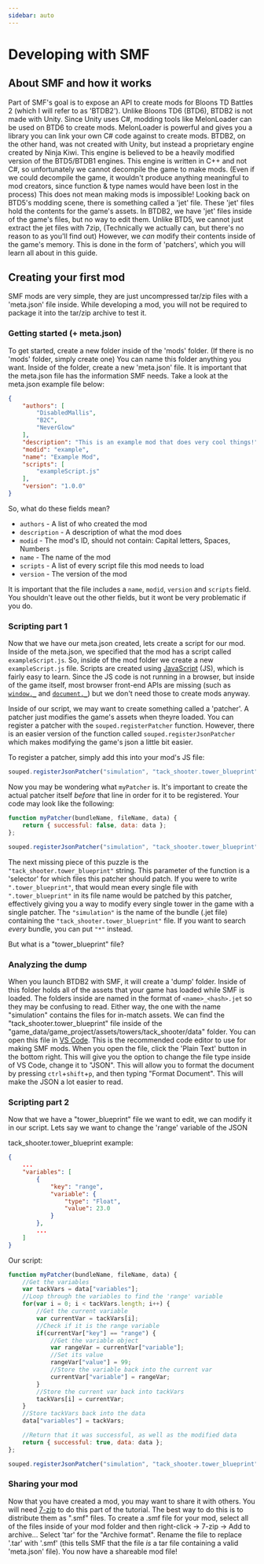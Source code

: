 ```yaml
---
sidebar: auto
---
```


# Developing with SMF

## About SMF and how it works

Part of SMF's goal is to expose an API to create mods for Bloons TD Battles 2 (which I will refer to as 'BTDB2'). Unlike Bloons TD6 (BTD6), BTDB2 is not made with Unity. Since Unity uses C#, modding tools like MelonLoader can be used on BTD6 to create mods. MelonLoader is powerful and gives you a library you can link your own C# code against to create mods. BTDB2, on the other hand, was not created with Unity, but instead a proprietary engine created by Ninja Kiwi. This engine is believed to be a heavily modified version of the BTD5/BTDB1 engines. This engine is written in C++ and not C#, so unfortunately we cannot decompile the game to make mods. (Even if we could decompile the game, it wouldn't produce anything meaningful to mod creators, since function & type names would have been lost in the process) This does not mean making mods is impossible! Looking back on BTD5's modding scene, there is something called a 'jet' file. These 'jet' files hold the contents for the game's assets. In BTDB2, we have 'jet' files inside of the game's files, but no way to edit them. Unlike BTD5, we cannot just extract the jet files with 7zip, (Technically we actually can, but there's no reason to as you'll find out) However, we _can_ modify their contents inside of the game's memory. This is done in the form of 'patchers', which you will learn all about in this guide.

## Creating your first mod

SMF mods are very simple, they are just uncompressed tar/zip files with a 'meta.json' file inside. While developing a mod, you will not be required to package it into the tar/zip archive to test it.

### Getting started (+ meta.json)

To get started, create a new folder inside of the 'mods' folder. (If there is no 'mods' folder, simply create one) You can name this folder anything you want. Inside of the folder, create a new 'meta.json' file. It is important that the meta.json file has the information SMF needs. Take a look at the meta.json example file below:

```json
{
    "authors": [
        "DisabledMallis",
        "B2C",
        "NeverGlow"
    ],
    "description": "This is an example mod that does very cool things!",
    "modid": "example",
    "name": "Example Mod",
    "scripts": [
        "exampleScript.js"
    ],
    "version": "1.0.0"
}
```

So, what do these fields mean?

-   `authors` - A list of who created the mod
-   `description` - A description of what the mod does
-   `modid` - The mod's ID, should not contain: Capital letters, Spaces, Numbers
-   `name` - The name of the mod
-   `scripts` - A list of every script file this mod needs to load
-   `version` - The version of the mod

It is important that the file includes a `name`, `modid`, `version` and `scripts` field. You shouldn't leave out the other fields, but it wont be very problematic if you do.

### Scripting part 1

Now that we have our meta.json created, lets create a script for our mod. Inside of the meta.json, we specified that the mod has a script called `exampleScript.js`. So, inside of the mod folder we create a new `exampleScript.js` file. Scripts are created using [JavaScript](https://developer.mozilla.org/en-US/docs/Web/JavaScript) (JS), which is fairly easy to learn. Since the JS code is not running in a browser, but inside of the game itself, most browser front-end APIs are missing (such as [`window._`](https://developer.mozilla.org/en-US/docs/Web/API/Window) and [`document._`](https://developer.mozilla.org/en-US/docs/Web/API/Document)) but we don't need those to create mods anyway.

Inside of our script, we may want to create something called a 'patcher'. A patcher just modifies the game's assets when theyre loaded. You can register a patcher with the `souped.registerPatcher` function. However, there is an easier version of the function called `souped.registerJsonPatcher` which makes modifying the game's json a little bit easier.

To register a patcher, simply add this into your mod's JS file:

```js
souped.registerJsonPatcher("simulation", "tack_shooter.tower_blueprint", myPatcher);
```

Now you may be wondering what `myPatcher` is. It's important to create the actual patcher itself _before_ that line in order for it to be registered. Your code may look like the following:

```js
function myPatcher(bundleName, fileName, data) {
    return { successful: false, data: data };
};

souped.registerJsonPatcher("simulation", "tack_shooter.tower_blueprint", myPatcher);
```

The next missing piece of this puzzle is the `"tack_shooter.tower_blueprint"` string. This parameter of the function is a 'selector' for which files this patcher should patch. If you were to write `".tower_blueprint"`, that would mean every single file with `".tower_blueprint"` in its file name would be patched by this patcher, effectively giving you a way to modify every single tower in the game with a single patcher.
The `"simulation"` is the name of the bundle (.jet file) containing the `"tack_shooter.tower_blueprint"` file. If you want to search *every* bundle, you can put `"*"` instead.

But what is a "tower_blueprint" file?

### Analyzing the dump

When you launch BTDB2 with SMF, it will create a 'dump' folder. Inside of this folder holds all of the assets that your game has loaded while SMF is loaded. The folders inside are named in the format of `<name>_<hash>.jet` so they may be confusing to read. Either way, the one with the name "simulation" contains the files for in-match assets. We can find the "tack_shooter.tower_blueprint" file inside of the "game_data/game_project/assets/towers/tack_shooter/data" folder. You can open this file in [VS Code](https://code.visualstudio.com/). This is the recommended code editor to use for making SMF mods. When you open the file, click the 'Plain Text' button in the bottom right. This will give you the option to change the file type inside of VS Code, change it to "JSON". This will allow you to format the document by pressing `ctrl`+`shift`+`p`, and then typing "Format Document". This will make the JSON a lot easier to read.

### Scripting part 2

Now that we have a "tower_blueprint" file we want to edit, we can modify it in our script. Lets say we want to change the 'range' variable of the JSON

tack_shooter.tower_blueprint example:

```json
{
    ...
    "variables": [
        {
            "key": "range",
            "variable": {
                "type": "Float",
                "value": 23.0
            }
        },
        ...
    ]
}
```

Our script:

```js
function myPatcher(bundleName, fileName, data) {
    //Get the variables
    var tackVars = data["variables"];
    //Loop through the variables to find the 'range' variable
    for(var i = 0; i < tackVars.length; i++) {
        //Get the current variable
        var currentVar = tackVars[i];
        //Check if it is the range variable
        if(currentVar["key"] == "range") {
            //Get the variable object
            var rangeVar = currentVar["variable"];
            //Set its value
            rangeVar["value"] = 99;
            //Store the variable back into the current var
            currentVar["variable"] = rangeVar;
        }
        //Store the current var back into tackVars
        tackVars[i] = currentVar;
    }
    //Store tackVars back into the data
    data["variables"] = tackVars;

    //Return that it was successful, as well as the modified data
    return { successful: true, data: data };
};

souped.registerJsonPatcher("simulation", "tack_shooter.tower_blueprint", myPatcher);
```

### Sharing your mod

Now that you have created a mod, you may want to share it with others. You will need [7-zip](https://www.7-zip.org/) to do this part of the tutorial. The best way to do this is to distribute them as ".smf" files. To create a .smf file for your mod, select all of the files inside of your mod folder and then right-click → 7-zip → Add to archive... Select 'tar' for the "Archive format". Rename the file to replace '.tar' with '.smf' (this tells SMF that the file _is_ a tar file containing a valid 'meta.json' file). You now have a shareable mod file!
